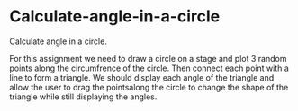 # Calculate-angle-in-a-circle
Calculate angle in a circle.

For this assignment we need to draw a circle on a stage and plot 3 random points along the circumfrence of the circle.
Then connect each point with a line to form a triangle.
We should display each angle of the triangle and allow the user to drag the pointsalong the circle to change the shape of the triangle while still displaying the angles. 
